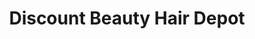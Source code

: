 ---
title: "Discount Beauty Hair Depot"
url: /mississauga/discount-beauty-hair-depot/
shop: Friseur
---